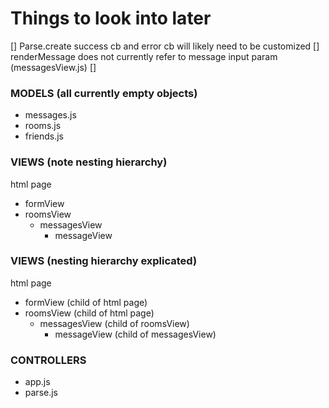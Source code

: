 # Things to look into later

[] Parse.create success cb and error cb will likely need to be customized
[] renderMessage does not currently refer to message input param (messagesView.js)
[]

### MODELS (all currently empty objects)
* messages.js
* rooms.js
* friends.js
​
### VIEWS (note nesting hierarchy)
html page
 * formView
 * roomsView
   * messagesView
     * messageView
​
### VIEWS (nesting hierarchy explicated)
html page
 * formView  (child of html page)
 * roomsView (child of html page)
   * messagesView (child of roomsView)
     * messageView (child of messagesView)
​
### CONTROLLERS
* app.js
* parse.js
